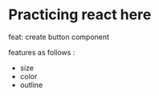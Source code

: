# Practicing react here

feat: create button component

 features as follows :
 - size
 - color
 - outline